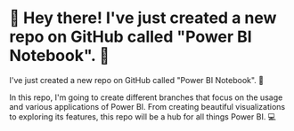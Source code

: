 # 👋 Hey there! I've just created a new repo on GitHub called "Power BI Notebook". 🚀
I've just created a new repo on GitHub called "Power BI Notebook". 🚀

In this repo, I'm going to create different branches that focus on the usage and various applications of Power BI. From creating beautiful visualizations to exploring its features, this repo will be a hub for all things Power BI. 💻
